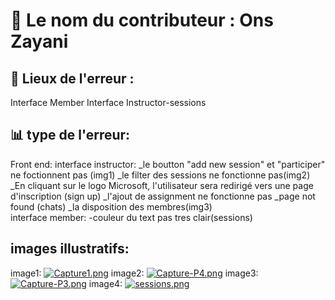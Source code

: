 # 🌟 Le nom du contributeur : Ons Zayani
## 📁 Lieux de l'erreur :
Interface Member
Interface Instructor-sessions
## 📊 type de l'erreur:
Front end:
interface instructor:
_le boutton "add new session" et "participer" ne foctionnent pas (img1)
_le filter des sessions ne fonctionne pas(img2)
_En cliquant sur le logo Microsoft, l'utilisateur sera redirigé vers une page d'inscription (sign up)
_l'ajout de assignment ne fonctionne pas
_page not found (chats)
_la disposition des membres(img3)  
interface member:
-couleur du text pas tres clair(sessions)

## images illustratifs:
image1:
[![Capture1.png](https://i.postimg.cc/W3mjpfRj/Capture1.png)](https://postimg.cc/mzrK8j26)
image2:
[![Capture-P4.png](https://i.postimg.cc/VNYWHJYR/Capture-P4.png)](https://postimg.cc/pm6jmX5h)
image3:
[![Capture-P3.png](https://i.postimg.cc/J0NZvSq7/Capture-P3.png)](https://postimg.cc/LgsJZCwG)
image4:
[![sessions.png](https://i.postimg.cc/MHC3mkGW/sessions.png)](https://postimg.cc/gLKKGTR5)

